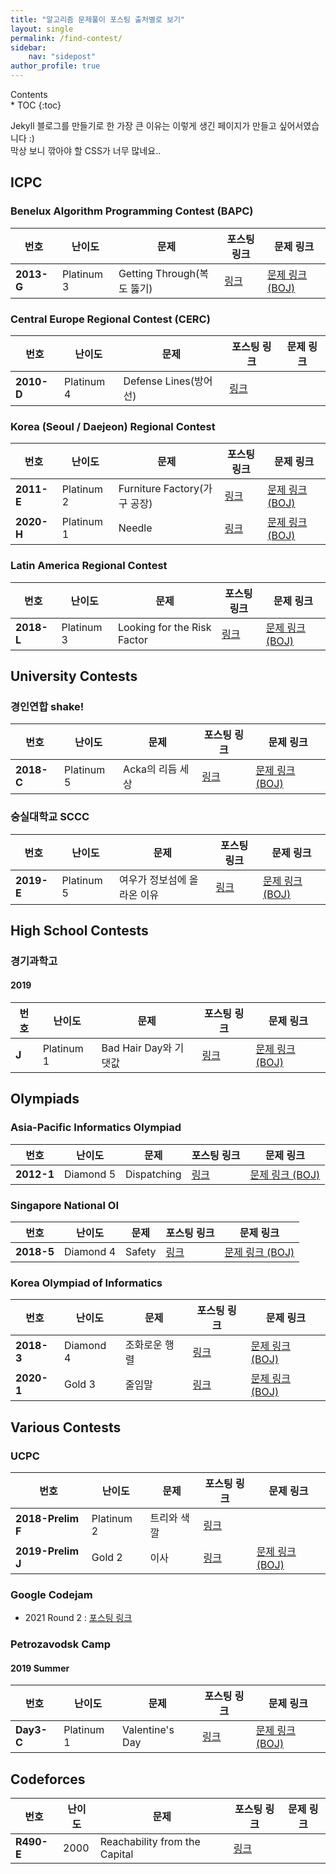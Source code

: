 ```yaml
---
title: "알고리즘 문제풀이 포스팅 출처별로 보기"
layout: single
permalink: /find-contest/
sidebar:
    nav: "sidepost"
author_profile: true
---
```

<div id="toc">
Contents
</div>
* TOC
{:toc}

Jekyll 블로그를 만들기로 한 가장 큰 이유는 이렇게 생긴 페이지가 만들고 싶어서였습니다 :)  
막상 보니 깎아야 할 CSS가 너무 많네요..

## ICPC 
### Benelux Algorithm Programming Contest (BAPC)

| 번호         | 난이도        | 문제                     | 포스팅 링크                     | 문제 링크                                               |
|------------|------------|------------------------|----------------------------|-----------------------------------------------------|
| **2013-G** | Platinum 3 | Getting Through(복도 뚫기) | [링크](/algorithms/BOJ9373/) | [문제 링크 (BOJ)](https://www.acmicpc.net/problem/9373) |

### Central Europe Regional Contest (CERC)
| 번호         | 난이도        | 문제                 | 포스팅 링크                              | 문제 링크 |
|------------|------------|--------------------|-------------------------------------|-------|
| **2010-D** | Platinum 4 | Defense Lines(방어선) | [링크](/algorithms/ps-weekly-21Jul1/) |       |

### Korea (Seoul / Daejeon) Regional Contest

| 번호         | 난이도        | 문제                       | 포스팅 링크                      | 문제 링크                                                |
|------------|------------|--------------------------|-----------------------------|------------------------------------------------------|
| **2011-E** | Platinum 2 | Furniture Factory(가구 공장) | [링크](/algorithms/BOJ8904/)  | [문제 링크 (BOJ)](https://www.acmicpc.net/problem/8904)  |
| **2020-H** | Platinum 1 | Needle                   | [링크](/algorithms/BOJ20176/) | [문제 링크 (BOJ)](https://www.acmicpc.net/problem/20176) |

### Latin America Regional Contest

| 번호         | 난이도        | 문제                          | 포스팅 링크                      | 문제 링크                                                |
|------------|------------|-----------------------------|-----------------------------|------------------------------------------------------|
| **2018-L** | Platinum 3 | Looking for the Risk Factor | [링크](/algorithms/BOJ16532/) | [문제 링크 (BOJ)](https://www.acmicpc.net/problem/16532) |

## University Contests
### 경인연합 shake!

| 번호         | 난이도        | 문제          | 포스팅 링크                      | 문제 링크                                                |
|------------|------------|-------------|-----------------------------|------------------------------------------------------|
| **2018-C** | Platinum 5 | Acka의 리듬 세상 | [링크](/algorithms/BOJ15907/) | [문제 링크 (BOJ)](https://www.acmicpc.net/problem/15907) |

### 숭실대학교 SCCC

| 번호         | 난이도        | 문제              | 포스팅 링크                              | 문제 링크                                                |
|------------|------------|-----------------|-------------------------------------|------------------------------------------------------|
| **2019-E** | Platinum 5 | 여우가 정보섬에 올라온 이유 | [링크](/algorithms/ps-weekly-21Jul1/) | [문제 링크 (BOJ)](https://www.acmicpc.net/problem/15907) |


## High School Contests
### 경기과학고
#### 2019

| 번호    | 난이도        | 문제                | 포스팅 링크                      | 문제 링크                                                |
|-------|------------|-------------------|-----------------------------|------------------------------------------------------|
| **J** | Platinum 1 | Bad Hair Day와 기댓값 | [링크](/algorithms/BOJ18194/) | [문제 링크 (BOJ)](https://www.acmicpc.net/problem/18194) |

## Olympiads 
### Asia-Pacific Informatics Olympiad

| 번호         | 난이도       | 문제          | 포스팅 링크                     | 문제 링크                                               |
|------------|-----------|-------------|----------------------------|-----------------------------------------------------|
| **2012-1** | Diamond 5 | Dispatching | [링크](/algorithms/BOJ4002/) | [문제 링크 (BOJ)](https://www.acmicpc.net/problem/4002) |

### Singapore National OI 

| 번호         | 난이도       | 문제     | 포스팅 링크                      | 문제 링크                                                |
|------------|-----------|--------|-----------------------------|------------------------------------------------------|
| **2018-5** | Diamond 4 | Safety | [링크](/algorithms/BOJ19693/) | [문제 링크 (BOJ)](https://www.acmicpc.net/problem/19693) |

### Korea Olympiad of Informatics

| 번호         | 난이도       | 문제      | 포스팅 링크                              | 문제 링크                                                |
|------------|-----------|---------|-------------------------------------|------------------------------------------------------|
| **2018-3** | Diamond 4 | 조화로운 행렬 | [링크](/algorithms/BOJ15977/)         | [문제 링크 (BOJ)](https://www.acmicpc.net/problem/15977) |
| **2020-1** | Gold 3    | 줄임말     | [링크](/algorithms/ps-weekly-21may1/) | [문제 링크 (BOJ)](https://www.acmicpc.net/problem/20191) |

## Various Contests
### UCPC

| 번호                | 난이도        | 문제     | 포스팅 링크                              | 문제 링크                                                |
|-------------------|------------|--------|-------------------------------------|------------------------------------------------------|
| **2018-Prelim F** | Platinum 2 | 트리와 색깔 | [링크](/algorithms/ps-weekly-21Jul1/) |                                                      |
| **2019-Prelim J** | Gold 2     | 이사     | [링크](/algorithms/BOJ17371/)         | [문제 링크 (BOJ)](https://www.acmicpc.net/problem/17371) |

### Google Codejam
- 2021 Round 2 : [포스팅 링크](/algorithms/Codejam-2021-R2/)

### Petrozavodsk Camp
#### 2019 Summer

| 번호         | 난이도        | 문제              | 포스팅 링크                      | 문제 링크                                                |
|------------|------------|-----------------|-----------------------------|------------------------------------------------------|
| **Day3-C** | Platinum 1 | Valentine's Day | [링크](/algorithms/BOJ18600/) | [문제 링크 (BOJ)](https://www.acmicpc.net/problem/18600) |


## Codeforces 
| 번호         | 난이도        | 문제              | 포스팅 링크                      | 문제 링크                                                |
|------------|------------|-----------------|-----------------------------|------------------------------------------------------|
| **R490-E** | 2000 | Reachability from the Capital | [링크](/algorithms/ps-weekly-21Jul1/)  |  |